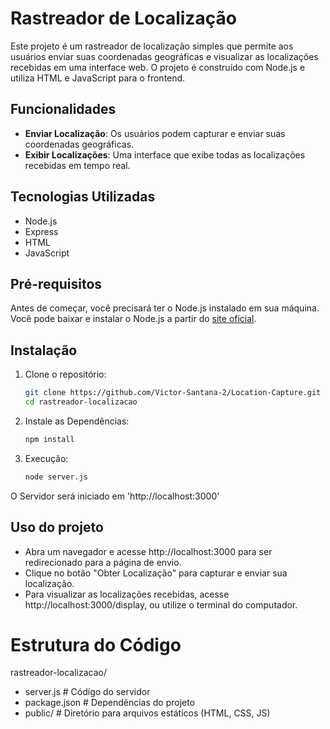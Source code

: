 # Rastreador de Localização

Este projeto é um rastreador de localização simples que permite aos usuários enviar suas coordenadas geográficas e visualizar as localizações recebidas em uma interface web. O projeto é construído com Node.js e utiliza HTML e JavaScript para o frontend.

## Funcionalidades

- **Enviar Localização**: Os usuários podem capturar e enviar suas coordenadas geográficas.
- **Exibir Localizações**: Uma interface que exibe todas as localizações recebidas em tempo real.

## Tecnologias Utilizadas

- Node.js
- Express
- HTML
- JavaScript

## Pré-requisitos

Antes de começar, você precisará ter o Node.js instalado em sua máquina. Você pode baixar e instalar o Node.js a partir do [site oficial](https://nodejs.org/).

## Instalação

1. Clone o repositório:

   ```bash
   git clone https://github.com/Victor-Santana-2/Location-Capture.git
   cd rastreador-localizacao

2. Instale as Dependências:

   ```bash
   npm install

3. Execução:

   ```bash
   node server.js

O Servidor será iniciado em 'http://localhost:3000'

## Uso do projeto 

- Abra um navegador e acesse http://localhost:3000 para ser redirecionado para a página de envio.
- Clique no botão "Obter Localização" para capturar e enviar sua localização.
- Para visualizar as localizações recebidas, acesse http://localhost:3000/display, ou utilize o terminal do computador.

# Estrutura do Código

 rastreador-localizacao/
- server.js          # Código do servidor
- package.json       # Dependências do projeto
- public/            # Diretório para arquivos estáticos (HTML, CSS, JS)


